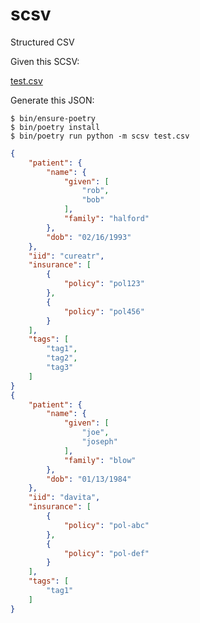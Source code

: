# scsv
Structured CSV

Given this SCSV:

[test.csv](https://github.com/rectalogic/scsv/blob/develop/tests/test.csv)

Generate this JSON:

```sh-session
$ bin/ensure-poetry
$ bin/poetry install
$ bin/poetry run python -m scsv test.csv
```

```json
{
    "patient": {
        "name": {
            "given": [
                "rob",
                "bob"
            ],
            "family": "halford"
        },
        "dob": "02/16/1993"
    },
    "iid": "cureatr",
    "insurance": [
        {
            "policy": "pol123"
        },
        {
            "policy": "pol456"
        }
    ],
    "tags": [
        "tag1",
        "tag2",
        "tag3"
    ]
}
{
    "patient": {
        "name": {
            "given": [
                "joe",
                "joseph"
            ],
            "family": "blow"
        },
        "dob": "01/13/1984"
    },
    "iid": "davita",
    "insurance": [
        {
            "policy": "pol-abc"
        },
        {
            "policy": "pol-def"
        }
    ],
    "tags": [
        "tag1"
    ]
}

```
